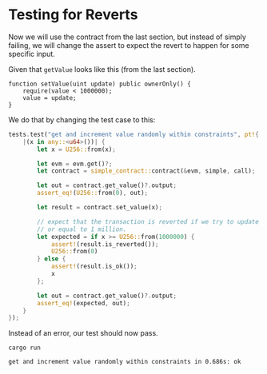 # Testing for Reverts

Now we will use the contract from the last section, but instead of simply failing, we will change
the assert to expect the revert to happen for some specific input.

Given that `getValue` looks like this (from the last section).

```solidity
function setValue(uint update) public ownerOnly() {
    require(value < 1000000);
    value = update;
}
```

We do that by changing the test case to this:

```rust
tests.test("get and increment value randomly within constraints", pt!{
    |(x in any::<u64>())| {
        let x = U256::from(x);

        let evm = evm.get()?;
        let contract = simple_contract::contract(&evm, simple, call);

        let out = contract.get_value()?.output;
        assert_eq!(U256::from(0), out);

        let result = contract.set_value(x);

        // expect that the transaction is reverted if we try to update the value to a value larger
        // or equal to 1 million.
        let expected = if x >= U256::from(1000000) {
            assert!(result.is_reverted());
            U256::from(0)
        } else {
            assert!(result.is_ok());
            x
        };

        let out = contract.get_value()?.output;
        assert_eq!(expected, out);
    }
});
```

Instead of an error, our test should now pass.

```
cargo run
```

```
get and increment value randomly within constraints in 0.686s: ok
```
